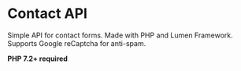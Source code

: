 # Contact API
Simple API for contact forms. Made with PHP and Lumen Framework.
Supports Google reCaptcha for anti-spam.

**PHP 7.2+ required**